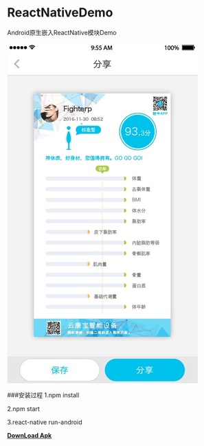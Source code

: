 # ReactNativeDemo
Android原生嵌入ReactNative模块Demo

![image](https://github.com/ysq1051838264/ReactNativeDemo/blob/master/1.jpg)

###安装过程
1.npm install

2.npm start

3.react-native run-android



**[DownLoad Apk](https://github.com/ysq1051838264/ReactNativeDemo/blob/master/apk/CustomCamera.apk?raw=true)**
